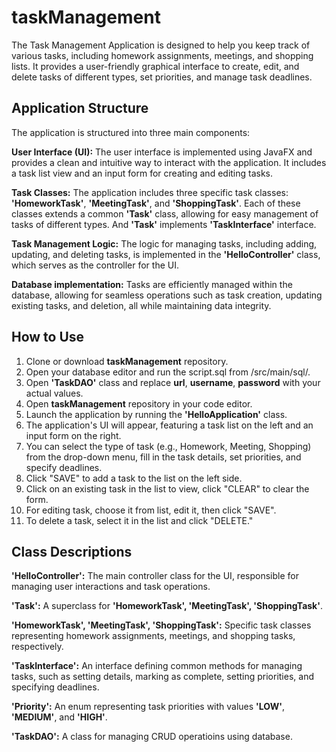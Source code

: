 # taskManagement
The Task Management Application is designed to help you keep track of various tasks, including homework assignments, meetings, and shopping lists. It provides a user-friendly graphical interface to create, edit, and delete tasks of different types, set priorities, and manage task deadlines.

## Application Structure
The application is structured into three main components:

**User Interface (UI):** The user interface is implemented using JavaFX and provides a clean and intuitive way to interact with the application. It includes a task list view and an input form for creating and editing tasks.

**Task Classes:** The application includes three specific task classes: **'HomeworkTask'**, **'MeetingTask'**, and **'ShoppingTask'**. Each of these classes extends a common **'Task'** class, allowing for easy management of tasks of different types. And **'Task'** implements **'TaskInterface'** interface.

**Task Management Logic:** The logic for managing tasks, including adding, updating, and deleting tasks, is implemented in the **'HelloController'** class, which serves as the controller for the UI.

**Database implementation:** Tasks are efficiently managed within the database, allowing for seamless operations such as task creation, updating existing tasks, and deletion, all while maintaining data integrity.

## How to Use
1. Clone or download **taskManagement** repository.
2. Open your database editor and run the script.sql from /src/main/sql/.
3. Open **'TaskDAO'** class and replace **url**, **username**, **password** with your actual values.
4. Open **taskManagement** repository in your code editor.
5. Launch the application by running the **'HelloApplication'** class.
6. The application's UI will appear, featuring a task list on the left and an input form on the right.
7. You can select the type of task (e.g., Homework, Meeting, Shopping) from the drop-down menu, fill in the task details, set priorities, and specify deadlines.
8. Click "SAVE" to add a task to the list on the left side.
9. Click on an existing task in the list to view, click "CLEAR" to clear the form.
10. For editing task, choose it from list, edit it, then click "SAVE".
11. To delete a task, select it in the list and click "DELETE."

## Class Descriptions
**'HelloController':** The main controller class for the UI, responsible for managing user interactions and task operations.

**'Task':** A superclass for **'HomeworkTask', 'MeetingTask', 'ShoppingTask'**.

**'HomeworkTask', 'MeetingTask', 'ShoppingTask':** Specific task classes representing homework assignments, meetings, and shopping tasks, respectively.

**'TaskInterface':** An interface defining common methods for managing tasks, such as setting details, marking as complete, setting priorities, and specifying deadlines.

**'Priority':** An enum representing task priorities with values **'LOW'**, **'MEDIUM'**, and **'HIGH'**.

**'TaskDAO':** A class for managing CRUD operatioins using database.
